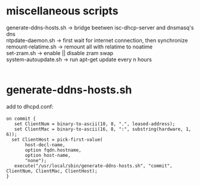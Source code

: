 # miscellaneous scripts
generate-ddns-hosts.sh -> bridge beetwen isc-dhcp-server and dnsmasq's dns<br>
ntpdate-daemon.sh -> first wait for internet connection, then synchronize<br>
remount-relatime.sh -> remount all with relatime to noatime<br>
set-zram.sh -> enable || disable zram swap<br>
system-autoupdate.sh -> run apt-get update every n hours<br><br>

# generate-ddns-hosts.sh
add to dhcpd.conf:<br><br>
`on commit {`<br>
`	set ClientNum = binary-to-ascii(10, 8, ".", leased-address);`<br>
`	set ClientMac = binary-to-ascii(16, 8, ":", substring(hardware, 1, 6));`<br>
`	set ClientHost = pick-first-value( `<br>
`		host-decl-name,`<br>
`		option fqdn.hostname,`<br>
`		option host-name,`<br>
`		"none");`<br>
`	execute("/usr/local/sbin/generate-ddns-hosts.sh", "commit", ClientNum, ClientMac, ClientHost);`<br>
`}`
